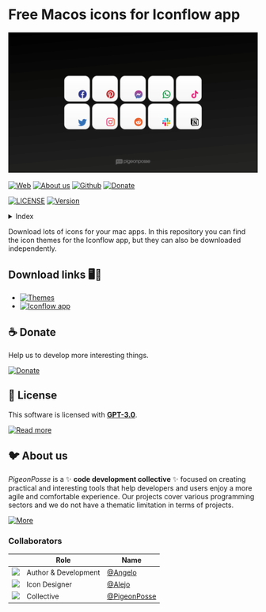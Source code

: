 <!-- PIGEONPOSSE START MARK -->
<!--

██████╗░██╗░██████╗░███████╗░█████╗░███╗░░██╗
██╔══██╗██║██╔════╝░██╔════╝██╔══██╗████╗░██║
██████╔╝██║██║░░██╗░█████╗░░██║░░██║██╔██╗██║
██╔═══╝░██║██║░░╚██╗██╔══╝░░██║░░██║██║╚████║
██║░░░░░██║╚██████╔╝███████╗╚█████╔╝██║░╚███║
╚═╝░░░░░╚═╝░╚═════╝░╚══════╝░╚════╝░╚═╝░░╚══╝

██████╗░░█████╗░░██████╗░██████╗███████╗
██╔══██╗██╔══██╗██╔════╝██╔════╝██╔════╝
██████╔╝██║░░██║╚█████╗░╚█████╗░█████╗░░
██╔═══╝░██║░░██║░╚═══██╗░╚═══██╗██╔══╝░░
██║░░░░░╚█████╔╝██████╔╝██████╔╝███████╗
╚═╝░░░░░░╚════╝░╚═════╝░╚═════╝░╚══════╝                        

█████╗█████╗█████╗█████╗█████╗█████╗█████╗█████╗                    
╚════╝╚════╝╚════╝╚════╝╚════╝╚════╝╚════╝╚════╝  

██╗░█████╗░░█████╗░███╗░░██╗███████╗██╗░░░░░░█████╗░░██╗░░░░░░░██╗
██║██╔══██╗██╔══██╗████╗░██║██╔════╝██║░░░░░██╔══██╗░██║░░██╗░░██║
██║██║░░╚═╝██║░░██║██╔██╗██║█████╗░░██║░░░░░██║░░██║░╚██╗████╗██╔╝
██║██║░░██╗██║░░██║██║╚████║██╔══╝░░██║░░░░░██║░░██║░░████╔═████║░
██║╚█████╔╝╚█████╔╝██║░╚███║██║░░░░░███████╗╚█████╔╝░░╚██╔╝░╚██╔╝░
╚═╝░╚════╝░░╚════╝░╚═╝░░╚══╝╚═╝░░░░░╚══════╝░╚════╝░░░░╚═╝░░░╚═╝░░

████████╗██╗░░██╗███████╗███╗░░░███╗███████╗
╚══██╔══╝██║░░██║██╔════╝████╗░████║██╔════╝
░░░██║░░░███████║█████╗░░██╔████╔██║█████╗░░
░░░██║░░░██╔══██║██╔══╝░░██║╚██╔╝██║██╔══╝░░
░░░██║░░░██║░░██║███████╗██║░╚═╝░██║███████╗
░░░╚═╝░░░╚═╝░░╚═╝╚══════╝╚═╝░░░░░╚═╝╚══════╝                                                                                 
                                                
VERSION: 	1.0.1 
REPOSITORY: https://github.com/pigeonposse/iconflow-themes
AUTHORS: 
	- Angelo (https://github.com/angelespejo)
	- Alejo (https://github.com/alejomalia)

DEVELOPED BY PIGEONPOSSE 🐦🌈

-->
<!-- PIGEONPOSSE END MARK -->
<!-- PIGEONPOSSE START HEADER -->
# Free Macos icons for Iconflow app

![HEADER](docs/banner.png)

[![Web](https://img.shields.io/badge/Web-grey?style=flat-square)](https://pigeonposse.com)
[![About us](https://img.shields.io/badge/About%20us-grey?style=flat-square)](https://pigeonposse.com/?popup=about)
[![Github](https://img.shields.io/badge/Github-grey?style=flat-square)](https://github.com/pigeonposse)
[![Donate](https://img.shields.io/badge/Donate-pink?style=flat-square)](https://pigeonposse.com/?popup=donate)

[![LICENSE](https://img.shields.io/badge/License-grey?style=flat-square)](/LICENSE)
[![Version](https://img.shields.io/github/package-json/v/pigeonposse/iconflow-themes?color=a1b858&label=GitHub%20Releases&style=flat-square)](https://github.com/pigeonposse/iconflow-themes/releases)
<!-- PIGEONPOSSE END HEADER -->

<!-- PIGEONPOSSE START INDEX -->
<details>
<summary>Index</summary>

- [Download links 🖥️💫](/#download-links-️)
- [☕ Donate](/#-donate)
- [📜 License](/#-license)
- [🐦 About us](/#-about-us)
  - [Collaborators](#collaborators)

</details>

<!-- PIGEONPOSSE END INDEX -->

<!-- PIGEONPOSSE START DESCRIPTION -->
Download lots of icons for your mac apps. In this repository you can find the icon themes for the Iconflow app, but they can also be downloaded independently.

## Download links 🖥️💫

- [![Themes](https://img.shields.io/badge/Themes-grey?style=flat-square)](https://github.com/pigeonposse/iconflow-themes/releases)
- [![Iconflow app](https://img.shields.io/badge/Iconflow-app-grey?style=flat-square)](https://github.com/pigeonposse/iconflow/releases)
<!-- PIGEONPOSSE END DESCRIPTION -->

<!-- PIGEONPOSSE START ORG -->

## ☕ Donate

Help us to develop more interesting things.

[![Donate](https://img.shields.io/badge/Donate-grey?style=flat-square)](https://pigeonposse.com/?popup=donate)

## 📜 License

This software is licensed with **[GPT-3.0](/LICENSE)**.

[![Read more](https://img.shields.io/badge/Read-more-grey?style=flat-square)](/LICENSE)

## 🐦 About us

_PigeonPosse_ is a ✨ **code development collective** ✨ focused on creating practical and interesting tools that help developers and users enjoy a more agile and comfortable experience. Our projects cover various programming sectors and we do not have a thematic limitation in terms of projects.

[![More](https://img.shields.io/badge/Read-more-grey?style=flat-square)](https://github.com/PigeonPosse/PigeonPosse)

### Collaborators

|                                                                                    | Role         | Name                                         |
| ---------------------------------------------------------------------------------- | ------------ | ---------------------------------------------- |
| <img src="https://github.com/angelespejo.png?size=72" /> | Author & Development | [@Angelo](https://github.com/angelespejo) |
| <img src="https://github.com/alejomalia.png?size=72" /> | Icon Designer | [@Alejo](https://github.com/alejomalia) |
| <img src="https://github.com/PigeonPosse.png?size=72" /> | Collective | [@PigeonPosse](https://github.com/PigeonPosse) |

<!-- PIGEONPOSSE END ORG -->
